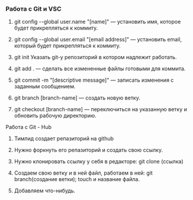 ### Работа с Git и VSC

1. git config --global user.name "[name]" — установить имя, которое будет прикрепляться к коммиту.

2. git config --global user.email "[email address]" — установить email, который будет прикрепляться к коммиту.

3. git init Указать git-у репозиторий в котором надлежит работать.

4. git add . — сделать все измененные файлы готовыми для коммита.

5. git commit -m "[descriptive message]" — записать изменения с заданным сообщением.

6. git branch [branch-name] — создать новую ветку.

7. git checkout [branch-name] — переключиться на указанную ветку и обновить рабочую директорию.

Работа с Git - Hub

1. Тимлид создает репазиторий на github

2. Нужно форкнуть его репазиторий и создать свою ссылку.

3. Нужно клонировать ссылку у себя в редакторе: git clone (ссылка) 

4. Создаем свою ветку и в ней файл, работаем в ней: git branch(создание ветки); touch и название файла.

5. Добавляем что-нибудь.